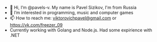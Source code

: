 - 👋 Hi, I’m @pavels-v. My name is Pavel Sizikov, I'm from Russia
- 👀 I’m interested in programming, music and computer games
- 📫 How to reach me: viktorovichpavel@gmail.com or https://vk.com/freezer_09
- Currently working with Golang and Node.js. Had some expirience with .NET
